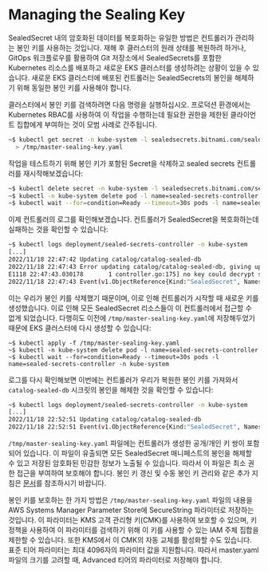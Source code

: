 # Managing the Sealing Key

SealedSecret 내의 암호화된 데이터를 복호화하는 유일한 방법은 컨트롤러가 관리하는 봉인 키를 사용하는 것입니다. 재해 후 클러스터의 원래 상태를 복원하려 하거나, GitOps 워크플로우를 활용하여 Git 저장소에서 SealedSecrets를 포함한 Kubernetes 리소스를 배포하고 새로운 EKS 클러스터를 생성하려는 상황이 있을 수 있습니다. 새로운 EKS 클러스터에 배포된 컨트롤러는 SealedSecrets의 봉인을 해제하기 위해 동일한 봉인 키를 사용해야 합니다.

클러스터에서 봉인 키를 검색하려면 다음 명령을 실행하십시오. 프로덕션 환경에서는 Kubernetes RBAC를 사용하여 이 작업을 수행하는데 필요한 권한을 제한된 클라이언트 집합에게 부여하는 것이 모범 사례로 간주됩니다.

```bash
~$ kubectl get secret -n kube-system -l sealedsecrets.bitnami.com/sealed-secrets-key -o yaml \
  > /tmp/master-sealing-key.yaml
```

작업을 테스트하기 위해 봉인 키가 포함된 Secret을 삭제하고 sealed secrets 컨트롤러를 재시작해보겠습니다:

```bash
~$ kubectl delete secret -n kube-system -l sealedsecrets.bitnami.com/sealed-secrets-key
~$ kubectl -n kube-system delete pod -l name=sealed-secrets-controller
~$ kubectl wait --for=condition=Ready --timeout=30s pods -l name=sealed-secrets-controller -n kube-system
```

이제 컨트롤러의 로그를 확인해보겠습니다. 컨트롤러가 SealedSecret을 복호화하는데 실패하는 것을 확인할 수 있습니다:

```bash
~$ kubectl logs deployment/sealed-secrets-controller -n kube-system
[...]
2022/11/18 22:47:42 Updating catalog/catalog-sealed-db
2022/11/18 22:47:43 Error updating catalog/catalog-sealed-db, giving up: no key could decrypt secret (password, username, endpoint, name)
E1118 22:47:43.030178       1 controller.go:175] no key could decrypt secret (password, username, endpoint, name)
2022/11/18 22:47:43 Event(v1.ObjectReference{Kind:"SealedSecret", Namespace:"catalog", Name:"catalog-sealed-db", UID:"a6705e6f-72a1-43f5-8c0b-4f45b9b6f5fb", APIVersion:"bitnami.com/v1alpha1", ResourceVersion:"519192", FieldPath:""}): type: 'Warning' reason: 'ErrUnsealFailed' Failed to unseal: no key could decrypt secret (password, username, endpoint, name)
```

이는 우리가 봉인 키를 삭제했기 때문이며, 이로 인해 컨트롤러가 시작할 때 새로운 키를 생성했습니다. 이로 인해 모든 SealedSecret 리소스들이 이 컨트롤러에서 접근할 수 없게 되었습니다. 다행히도 이전에 `/tmp/master-sealing-key.yaml`에 저장해두었기 때문에 EKS 클러스터에 다시 생성할 수 있습니다:

```
~$ kubectl apply -f /tmp/master-sealing-key.yaml
~$ kubectl -n kube-system delete pod -l name=sealed-secrets-controller
~$ kubectl wait --for=condition=Ready --timeout=30s pods -l name=sealed-secrets-controller -n kube-system
```

로그를 다시 확인해보면 이번에는 컨트롤러가 우리가 복원한 봉인 키를 가져와서 `catalog-sealed-db` 시크릿의 봉인을 해제한 것을 확인할 수 있습니다:

```bash
~$ kubectl logs deployment/sealed-secrets-controller -n kube-system
[...]
2022/11/18 22:52:51 Updating catalog/catalog-sealed-db
2022/11/18 22:52:51 Event(v1.ObjectReference{Kind:"SealedSecret", Namespace:"catalog", Name:"catalog-sealed-db", UID:"a6705e6f-72a1-43f5-8c0b-4f45b9b6f5fb", APIVersion:"bitnami.com/v1alpha1", ResourceVersion:"519192", FieldPath:""}): type: 'Normal' reason: 'Unsealed' SealedSecret unsealed successfully
```

`/tmp/master-sealing-key.yaml` 파일에는 컨트롤러가 생성한 공개/개인 키 쌍이 포함되어 있습니다. 이 파일이 유출되면 모든 SealedSecret 매니페스트의 봉인을 해제할 수 있고 저장된 암호화된 민감한 정보가 노출될 수 있습니다. 따라서 이 파일은 최소 권한 접근을 부여하여 보호해야 합니다. 봉인 키 갱신 및 수동 봉인 키 관리와 같은 추가 지침은 [문서](https://github.com/bitnami-labs/sealed-secrets#secret-rotation)를 참조하시기 바랍니다.

봉인 키를 보호하는 한 가지 방법은 `/tmp/master-sealing-key.yaml` 파일의 내용을 AWS Systems Manager Parameter Store에 SecureString 파라미터로 저장하는 것입니다. 이 파라미터는 KMS 고객 관리형 키(CMK)를 사용하여 보호할 수 있으며, 키 정책을 사용하여 이 파라미터를 검색하기 위해 이 키를 사용할 수 있는 IAM 주체 집합을 제한할 수 있습니다. 또한 KMS에서 이 CMK의 자동 교체를 활성화할 수도 있습니다. 표준 티어 파라미터는 최대 4096자의 파라미터 값을 지원합니다. 따라서 master.yaml 파일의 크기를 고려할 때, Advanced 티어의 파라미터로 저장해야 합니다.
